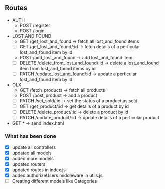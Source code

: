 ## Routes
- AUTH
    - POST /register
    - POST /login
- LOST AND FOUND
    - GET /get_lost_and_found -> fetch all lost_and_found items
    - [ ] GET /get_lost_and_found/:id -> fetch details of a perticular lost_and_found item by id
    - POST /add_lost_and_found -> add lost_and_found item
    <!-- - POST /post_found
    - POST /post_lost -->
    - [ ] DELETE /delete_from_lost_and_found/:id -> delete a lost_and_found item from lost_and_found items by id
    - [ ] PATCH /update_lost_and_found/:id -> update a perticular lost_and_found item by id
- OLX
    - GET /fetch_products -> fetch all products
    - POST /post_product -> add a product
    - [ ] PATCH /set_sold/:id -> set the status of a product as sold
    - [ ] GET /get_product/:id -> get details of a product by id
    - [ ] DELETE /delete_product/:id -> delete a product by id
    - [ ] PATCH /update_product/:id -> update details of a perticular product
- GET * -> send index.html

### What has been done
- [x] update all controllers
- [x] updated all models
- [x] added more models
- [x] updated routers
- [x] updated routes in index.js
- [x] added authorizeUsers middleware in utils.js
- [ ] Creating different models like Categories